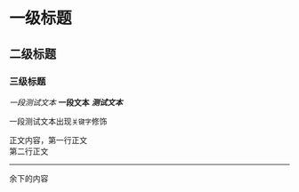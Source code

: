 # 一级标题
## 二级标题
### 三级标题

*一段测试文本*
**一段文本**
***测试文本***

一段测试文本出现`关键字`修饰

正文内容，第一行正文<br>
第二行正文

---

余下的内容
